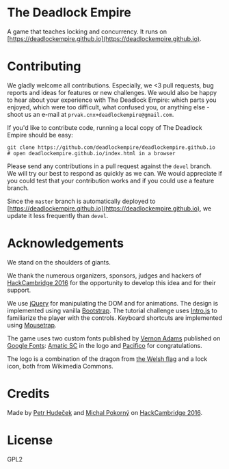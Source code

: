 The Deadlock Empire
===

A game that teaches locking and concurrency. It runs on
[https://deadlockempire.github.io](https://deadlockempire.github.io).

Contributing
===

We gladly welcome all contributions. Especially, we <3 pull requests, bug
reports and ideas for features or new challenges. We would also be happy to
hear about your experience with The Deadlock Empire: which parts you enjoyed,
which were too difficult, what confused you, or anything else - shoot us
an e-mail at `prvak.cnx+deadlockempire@gmail.com`.

If you'd like to contribute code, running a local copy of The Deadlock Empire
should be easy:
```
git clone https://github.com/deadlockempire/deadlockempire.github.io
# open deadlockempire.github.io/index.html in a browser
```

Please send any contributions in a pull request against the `devel` branch.
We will try our best to respond as quickly as we can. We would appreciate if
you could test that your contribution works and if you could use a feature
branch.

Since the `master` branch is automatically deployed to
[https://deadlockempire.github.io](https://deadlockempire.github.io),
we update it less frequently than `devel`.

Acknowledgements
===

We stand on the shoulders of giants.

We thank the numerous organizers, sponsors, judges and hackers of
[HackCambridge 2016](https://www.hackcambridge.com/) for the opportunity to
develop this idea and for their support.

We use [jQuery](https://jquery.com/) for manipulating the DOM and for
animations. The design is implemented using vanilla
[Bootstrap](https://getbootstrap.com/). The tutorial challenge uses
[Intro.js](https://usablica.github.io/intro.js/) to familiarize the player
with the controls. Keyboard shortcuts are implemented using [Mousetrap](https://craig.is/killing/mice).

The game uses two custom fonts published by [Vernon
Adams](http://www.fontsquirrel.com/fonts/list/foundry/vernon-adams)
published on [Google Fonts](https://www.google.com/fonts): [Amatic
SC](http://www.fontsquirrel.com/fonts/amatic) in the logo and
[Pacifico](http://www.fontsquirrel.com/fonts/pacifico) for congratulations.

The logo is a combination of the dragon from
[the Welsh flag](https://commons.wikimedia.org/wiki/File:Flag_of_Wales_2.svg)
and a lock icon, both from Wikimedia Commons.

Credits
===
Made by [Petr Hudeček](http://hudecekpetr.cz) and [Michal
Pokorný](http://rny.cz) on [HackCambridge 2016](https://www.hackcambridge.com/).

License
===
GPL2
